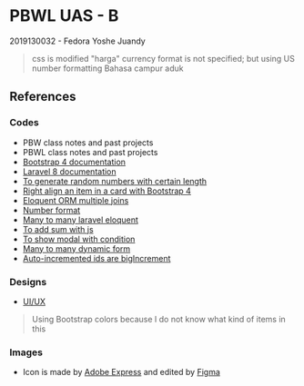 # PBWL UAS - B

2019130032 - Fedora Yoshe Juandy

> css is modified
> "harga" currency format is not specified; but using US number formatting
> Bahasa campur aduk

## References

### Codes

- PBW class notes and past projects
- PBWL class notes and past projects
- [Bootstrap 4 documentation](https://getbootstrap.com/docs/4.1)
- [Laravel 8 documentation](https://laravel.com/docs/8.x)
- [To generate random numbers with certain length](https://stackoverflow.com/questions/5464906/how-can-i-generate-a-6-digit-unique-number)
- [Right align an item in a card with Bootstrap 4](https://stackoverflow.com/questions/33596896/aligning-button-to-the-right-of-a-card-using-bootstrap-v4)
- [Eloquent ORM multiple joins](https://www.tutsmake.com/laravel-eloquent-join-2-tables-example/)
- [Number format](https://www.w3schools.com/php/func_string_number_format.asp)
- [Many to many laravel eloquent](https://santrikoding.com/tutorial-laravel-eloquent-relationships-5-many-to-many)
- [To add sum with js](https://stackoverflow.com/questions/63268710/automatic-sum-field-in-javascript)
- [To show modal with condition](https://stackoverflow.com/questions/58722217/open-bootstrap-modal-when-condition-is-truej)
- [Many to many dynamic form](https://www.sahretech.com/2020/04/cara-membuat-form-input-add-moretambah.html)
- [Auto-incremented ids are bigIncrement](https://stackoverflow.com/questions/22615926/migration-cannot-add-foreign-key-constraint)

### Designs

- [UI/UX](https://dribbble.com/tags/crud)

> Using Bootstrap colors because I do not know what kind of items in this

### Images

- Icon is made by <a href="https://express.adobe.com/express-apps/logo-maker">Adobe Express</a> and edited by <a href="https://www.figma.com/">Figma</a>
